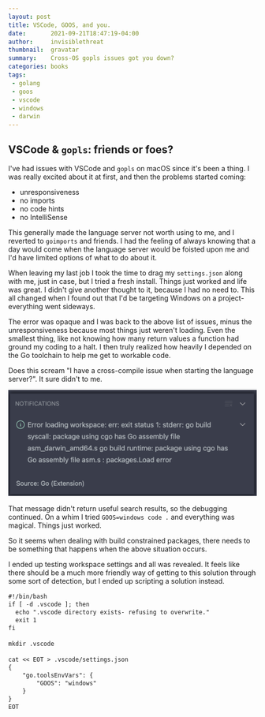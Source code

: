 ```yaml
---
layout: post
title: VSCode, GOOS, and you.
date:       2021-09-21T18:47:19-04:00
author:     invisiblethreat
thumbnail:  gravatar
summary:    Cross-OS gopls issues got you down?
categories: books
tags:
 - golang
 - goos
 - vscode
 - windows
 - darwin
---
```

## VSCode & `gopls`: friends or foes?

I've had issues with VSCode and `gopls` on macOS since it's been a thing. I was
really excited about it at first, and then the problems started coming:

- unresponsiveness
- no imports
- no code hints
- no IntelliSense

This generally made the language server not worth using to me, and I reverted to
`goimports` and friends. I had the feeling of always knowing that a day would
come when the language server would be foisted upon me and I'd have limited
options of what to do about it.

When leaving my last job I took the time to drag my `settings.json` along with
me, just in case, but I tried a fresh install. Things just worked and life was
great. I didn't give another thought to it, because I had no need to. This all
changed when I found out that I'd be targeting Windows on a project- everything
went sideways.

The error was opaque and I was back to the above list of issues, minus the
unresponsiveness because most things just weren't loading. Even the smallest
thing, like not knowing how many return values a function had ground my coding
to a halt. I then truly realized how heavily I depended on the Go toolchain to
help me get to workable code.

Does this scream "I have a cross-compile issue when starting the language
server?". It sure didn't to me.

![terse error message](/images/code-error.png)

That message didn't return useful search results, so the debugging continued. On
a whim I tried `GOOS=windows code .` and everything was magical. Things just
worked.

So it seems when dealing with build constrained packages, there needs to be
something that happens when the above situation occurs.

I ended up testing workspace settings and all was revealed. It feels like there
should be a much more friendly way of getting to this solution through some sort
of detection, but I ended up scripting a solution instead.

```shell
#!/bin/bash
if [ -d .vscode ]; then
  echo ".vscode directory exists- refusing to overwrite."
  exit 1
fi

mkdir .vscode

cat << EOT > .vscode/settings.json
{
    "go.toolsEnvVars": {
        "GOOS": "windows"
    }
}
EOT
```
